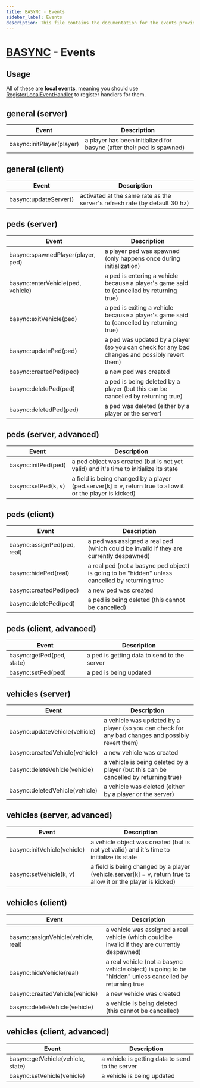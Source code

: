 ```yaml
---
title: BASYNC - Events
sidebar_label: Events
description: This file contains the documentation for the events provided by the basync module.
---
```


# [BASYNC](.) - Events

## Usage

All of these are **local events**, meaning you should use [RegisterLocalEventHandler](/docs/dsl-reference/global-functions/RegisterLocalEventHandler) to register handlers for them.

## general (server)

| Event                     | Description                                                           |
| ------------------------- | --------------------------------------------------------------------- |
| basync:initPlayer(player) | a player has been initialized for basync (after their ped is spawned) |

## general (client)

| Event                 | Description                                                                |
| --------------------- | -------------------------------------------------------------------------- |
| basync:updateServer() | activated at the same rate as the server's refresh rate (by default 30 hz) |

## peds (server)

| Event                             | Description                                                                                   |
| --------------------------------- | --------------------------------------------------------------------------------------------- |
| basync:spawnedPlayer(player, ped) | a player ped was spawned (only happens once during initialization)                            |
| basync:enterVehicle(ped, vehicle) | a ped is entering a vehicle because a player's game said to (cancelled by returning true)     |
| basync:exitVehicle(ped)           | a ped is exiting a vehicle because a player's game said to (cancelled by returning true)      |
| basync:updatePed(ped)             | a ped was updated by a player (so you can check for any bad changes and possibly revert them) |
| basync:createdPed(ped)            | a new ped was created                                                                         |
| basync:deletePed(ped)             | a ped is being deleted by a player (but this can be cancelled by returning true)              |
| basync:deletedPed(ped)            | a ped was deleted (either by a player or the server)                                          |

## peds (server, advanced)

| Event               | Description                                                                                                 |
| ------------------- | ----------------------------------------------------------------------------------------------------------- |
| basync:initPed(ped) | a ped object was created (but is not yet valid) and it's time to initialize its state                       |
| basync:setPed(k, v) | a field is being changed by a player (ped.server\[k\] = v, return true to allow it or the player is kicked) |

## peds (client)

| Event                       | Description                                                                                     |
| --------------------------- | ----------------------------------------------------------------------------------------------- |
| basync:assignPed(ped, real) | a ped was assigned a real ped (which could be invalid if they are currently despawned)          |
| basync:hidePed(real)        | a real ped (not a basync ped object) is going to be "hidden" unless cancelled by returning true |
| basync:createdPed(ped)      | a new ped was created                                                                           |
| basync:deletePed(ped)       | a ped is being deleted (this cannot be cancelled)                                               |

## peds (client, advanced)

| Event                     | Description                                 |
| ------------------------- | ------------------------------------------- |
| basync:getPed(ped, state) | a ped is getting data to send to the server |
| basync:setPed(ped)        | a ped is being updated                      |

## vehicles (server)

| Event                          | Description                                                                                       |
| ------------------------------ | ------------------------------------------------------------------------------------------------- |
| basync:updateVehicle(vehicle)  | a vehicle was updated by a player (so you can check for any bad changes and possibly revert them) |
| basync:createdVehicle(vehicle) | a new vehicle was created                                                                         |
| basync:deleteVehicle(vehicle)  | a vehicle is being deleted by a player (but this can be cancelled by returning true)              |
| basync:deletedVehicle(vehicle) | a vehicle was deleted (either by a player or the server)                                          |

## vehicles (server, advanced)

| Event                       | Description                                                                                                     |
| --------------------------- | --------------------------------------------------------------------------------------------------------------- |
| basync:initVehicle(vehicle) | a vehicle object was created (but is not yet valid) and it's time to initialize its state                       |
| basync:setVehicle(k, v)     | a field is being changed by a player (vehicle.server\[k\] = v, return true to allow it or the player is kicked) |

## vehicles (client)

| Event                               | Description                                                                                             |
| ----------------------------------- | ------------------------------------------------------------------------------------------------------- |
| basync:assignVehicle(vehicle, real) | a vehicle was assigned a real vehicle (which could be invalid if they are currently despawned)          |
| basync:hideVehicle(real)            | a real vehicle (not a basync vehicle object) is going to be "hidden" unless cancelled by returning true |
| basync:createdVehicle(vehicle)      | a new vehicle was created                                                                               |
| basync:deleteVehicle(vehicle)       | a vehicle is being deleted (this cannot be cancelled)                                                   |

## vehicles (client, advanced)

| Event                             | Description                                     |
| --------------------------------- | ----------------------------------------------- |
| basync:getVehicle(vehicle, state) | a vehicle is getting data to send to the server |
| basync:setVehicle(vehicle)        | a vehicle is being updated                      |
